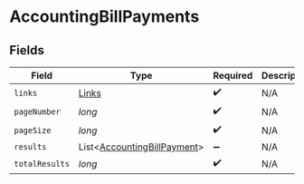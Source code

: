 # AccountingBillPayments


## Fields

| Field                                                                       | Type                                                                        | Required                                                                    | Description                                                                 |
| --------------------------------------------------------------------------- | --------------------------------------------------------------------------- | --------------------------------------------------------------------------- | --------------------------------------------------------------------------- |
| `links`                                                                     | [Links](../../models/shared/Links.md)                                       | :heavy_check_mark:                                                          | N/A                                                                         |
| `pageNumber`                                                                | *long*                                                                      | :heavy_check_mark:                                                          | N/A                                                                         |
| `pageSize`                                                                  | *long*                                                                      | :heavy_check_mark:                                                          | N/A                                                                         |
| `results`                                                                   | List<[AccountingBillPayment](../../models/shared/AccountingBillPayment.md)> | :heavy_minus_sign:                                                          | N/A                                                                         |
| `totalResults`                                                              | *long*                                                                      | :heavy_check_mark:                                                          | N/A                                                                         |